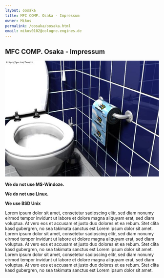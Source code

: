 ```yaml
---
layout: oosaka
title: MFC COMP. Osaka - Impressum
owner: Mikos
permalink: /oosaka/oosaka.html
email: mikos0102@cologne.engines.de
---
```


## MFC COMP. Osaka - Impressum

![Davor warnen wir](assets/images/windoze_impressum.png)

   **We do not use M$-Windoze.**

   **We do not use Linux.**

   **We use BSD Unix**

   Lorem ipsum dolor sit amet, consetetur sadipscing elitr, sed diam nonumy eirmod tempor invidunt ut labore et dolore magna aliquyam erat, sed diam voluptua. At vero eos et accusam et justo duo dolores et ea rebum. Stet clita kasd gubergren, no sea takimata sanctus est Lorem ipsum dolor sit amet. Lorem ipsum dolor sit amet, consetetur sadipscing elitr, sed diam nonumy eirmod tempor invidunt ut labore et dolore magna aliquyam erat, sed diam voluptua. At vero eos et accusam et justo duo dolores et ea rebum. Stet clita kasd gubergren, no sea takimata sanctus est Lorem ipsum dolor sit amet. Lorem ipsum dolor sit amet, consetetur sadipscing elitr, sed diam nonumy eirmod tempor invidunt ut labore et dolore magna aliquyam erat, sed diam voluptua. At vero eos et accusam et justo duo dolores et ea rebum. Stet clita kasd gubergren, no sea takimata sanctus est Lorem ipsum dolor sit amet. 

